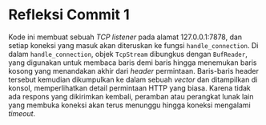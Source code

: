 # Refleksi Commit 1

Kode ini membuat sebuah *TCP listener* pada alamat 127.0.0.1:7878, dan setiap koneksi yang masuk akan diteruskan ke fungsi `handle_connection`. Di dalam `handle_connection`, objek `TcpStream` dibungkus dengan `BufReader`, yang digunakan untuk membaca baris demi baris hingga menemukan baris kosong yang menandakan akhir dari *header* permintaan. Baris-baris header tersebut kemudian dikumpulkan ke dalam sebuah *vector* dan ditampilkan di konsol, memperlihatkan detail permintaan HTTP yang biasa. Karena tidak ada respons yang dikirimkan kembali, peramban atau perangkat lunak lain yang membuka koneksi akan terus menunggu hingga koneksi mengalami *timeout*.
